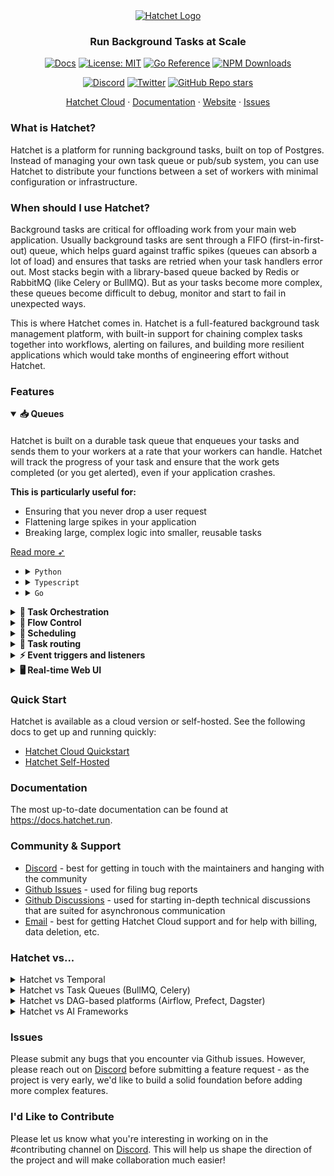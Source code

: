 <div align="center">

<picture>
  <source media="(prefers-color-scheme: dark)" srcset="https://framerusercontent.com/images/KBMnpSO12CyE6UANhf4mhrg6na0.png?scale-down-to=200">
  <source media="(prefers-color-scheme: light)" srcset="https://framerusercontent.com/images/KBMnpSO12CyE6UANhf4mhrg6na0.png?scale-down-to=200">
  <a href ="https://hatchet.run">
	  <img alt="Hatchet Logo" src="https://framerusercontent.com/images/KBMnpSO12CyE6UANhf4mhrg6na0.png?scale-down-to=200">
  </a>
</picture>

### Run Background Tasks at Scale

[![Docs](https://img.shields.io/badge/docs-docs.hatchet.run-3F16E4)](https://docs.hatchet.run) [![License: MIT](https://img.shields.io/badge/License-MIT-purple.svg)](https://opensource.org/licenses/MIT) [![Go Reference](https://pkg.go.dev/badge/github.com/hatchet-dev/hatchet.svg)](https://pkg.go.dev/github.com/hatchet-dev/hatchet) [![NPM Downloads](https://img.shields.io/npm/dm/%40hatchet-dev%2Ftypescript-sdk)](https://www.npmjs.com/package/@hatchet-dev/typescript-sdk)

[![Discord](https://img.shields.io/discord/1088927970518909068?style=social&logo=discord)](https://hatchet.run/discord)
[![Twitter](https://img.shields.io/twitter/url/https/twitter.com/hatchet-dev.svg?style=social&label=Follow%20%40hatchet-dev)](https://twitter.com/hatchet_dev)
[![GitHub Repo stars](https://img.shields.io/github/stars/hatchet-dev/hatchet?style=social)](https://github.com/hatchet-dev/hatchet)

  <p align="center">
    <a href="https://cloud.onhatchet.run">Hatchet Cloud</a>
    ·
    <a href="https://docs.hatchet.run">Documentation</a>
    ·
    <a href="https://hatchet.run">Website</a>
    ·
    <a href="https://github.com/hatchet-dev/hatchet/issues">Issues</a>
  </p>

</div>

### What is Hatchet?

Hatchet is a platform for running background tasks, built on top of Postgres. Instead of managing your own task queue or pub/sub system, you can use Hatchet to distribute your functions between a set of workers with minimal configuration or infrastructure.

### When should I use Hatchet?

Background tasks are critical for offloading work from your main web application. Usually background tasks are sent through a FIFO (first-in-first-out) queue, which helps guard against traffic spikes (queues can absorb a lot of load) and ensures that tasks are retried when your task handlers error out. Most stacks begin with a library-based queue backed by Redis or RabbitMQ (like Celery or BullMQ). But as your tasks become more complex, these queues become difficult to debug, monitor and start to fail in unexpected ways.

This is where Hatchet comes in. Hatchet is a full-featured background task management platform, with built-in support for chaining complex tasks together into workflows, alerting on failures, and building more resilient applications which would take months of engineering effort without Hatchet.

### Features

<details open><summary><strong>📥 Queues</strong></summary>

####

Hatchet is built on a durable task queue that enqueues your tasks and sends them to your workers at a rate that your workers can handle. Hatchet will track the progress of your task and ensure that the work gets completed (or you get alerted), even if your application crashes.

**This is particularly useful for:**

- Ensuring that you never drop a user request
- Flattening large spikes in your application
- Breaking large, complex logic into smaller, reusable tasks

[Read more ➶](https://docs.hatchet.run/home/your-first-task)

- <details>

    <summary><code>Python</code></summary>

  ```python
  # 1. Define your task input
  class SimpleInput(BaseModel):
      message: str

  # 2. Define your task using hatchet.task
  @hatchet.task(name="SimpleWorkflow", input_validator=SimpleInput)
  def simple(input: SimpleInput, ctx: Context) -> dict[str, str]:
      return {
        "transformed_message": input.message.lower(),
      }

  # 3. Register your task on your worker
  worker = hatchet.worker("test-worker", workflows=[simple])
  worker.start()

  # 4. Invoke tasks from your application
  simple.run(SimpleInput(message="Hello World!"))
  ```

  </details>

- <details>

    <summary><code>Typescript</code></summary>

  ```ts
  // 1. Define your task input
  export type SimpleInput = {
    Message: string;
  };

  // 2. Define your task using hatchet.task
  export const simple = hatchet.task({
    name: "simple",
    fn: (input: SimpleInput) => {
      return {
        TransformedMessage: input.Message.toLowerCase(),
      };
    },
  });

  // 3. Register your task on your worker
  const worker = await hatchet.worker("simple-worker", {
    workflows: [simple],
  });

  await worker.start();

  // 4. Invoke tasks from your application
  await simple.run({
    Message: "Hello World!",
  });
  ```

  </details>

- <details>

    <summary><code>Go</code></summary>

  ```go
  // 1. Define your task input
  type SimpleInput struct {
    Message string `json:"message"`
  }

  // 2. Define your task using factory.NewTask
  simple := factory.NewTask(
    create.StandaloneTask{
      Name: "simple-task",
    }, func(ctx worker.HatchetContext, input SimpleInput) (*SimpleResult, error) {
      return &SimpleResult{
        TransformedMessage: strings.ToLower(input.Message),
      }, nil
    },
    hatchet,
  )

  // 3. Register your task on your worker
  worker, err := hatchet.Worker(v1worker.WorkerOpts{
    Name: "simple-worker",
    Workflows: []workflow.WorkflowBase{
      simple,
    },
  })

  worker.StartBlocking()

  // 4. Invoke tasks from your application
  simple.Run(context.Background(), SimpleInput{Message: "Hello, World!"})
  ```

  </details>

</details>
<details><summary><strong>🎻 Task Orchestration</strong></summary>

####

Hatchet allows you to build complex workflows that can be composed of multiple tasks. For example, if you'd like to break a workload into smaller tasks, you can use Hatchet to create a fanout workflow that spawns multiple tasks in parallel.

Hatchet supports the following mechanisms for task orchestration:

- **DAGs (directed acyclic graphs)** — pre-define the shape of your work, automatically routing the outputs of a parent task to the input of a child task. [Read more ➶](https://docs.hatchet.run/home/dags)

- **Durable tasks** — these tasks are responsible for orchestrating other tasks. They store a full history of all spawned tasks, allowing you to cache intermediate results. [Read more ➶](https://docs.hatchet.run/home/durable-execution)

- <details>

    <summary><code>Python</code></summary>

  ```python
  # 1. Define a workflow (a workflow is a collection of tasks)
  simple = hatchet.workflow(name="SimpleWorkflow")

  # 2. Attach the first task to the workflow
  @simple.task()
  def task_1(input: EmptyModel, ctx: Context) -> dict[str, str]:
      print("executed task_1")
      return {"result": "task_1"}

  # 3. Attach the second task to the workflow, which executes after task_1
  @simple.task(parents=[task_1])
  def task_2(input: EmptyModel, ctx: Context) -> None:
      first_result = ctx.task_output(task_1)
      print(first_result)

  # 4. Invoke workflows from your application
  result = simple.run(input_data)
  ```

  </details>

- <details>

    <summary><code>Typescript</code></summary>

  ```ts
  // 1. Define a workflow (a workflow is a collection of tasks)
  const simple = hatchet.workflow<DagInput, DagOutput>({
    name: "simple",
  });

  // 2. Attach the first task to the workflow
  const task1 = simple.task({
    name: "task-1",
    fn: (input) => {
      return {
        result: "task-1",
      };
    },
  });

  // 3. Attach the second task to the workflow, which executes after task-1
  const task2 = simple.task({
    name: "task-2",
    parents: [task1],
    fn: (input, ctx) => {
      const firstResult = ctx.getParentOutput(task1);
      console.log(firstResult);
    },
  });

  // 4. Invoke workflows from your application
  await simple.run({ Message: "Hello World" });
  ```

  </details>

- <details>

    <summary><code>Go</code></summary>

  ```go
  // 1. Define a workflow (a workflow is a collection of tasks)
  simple := v1.WorkflowFactory[DagInput, DagOutput](
      workflow.CreateOpts[DagInput]{
          Name: "simple-workflow",
      },
      hatchet,
  )

  // 2. Attach the first task to the workflow
  const task1 = simple.Task(
      task.CreateOpts[DagInput]{
          Name: "task-1",
          Fn: func(ctx worker.HatchetContext, _ DagInput) (*SimpleOutput, error) {
              return &SimpleOutput{
                  Result: "task-1",
              }, nil
          },
      },
  );

  // 3. Attach the second task to the workflow, which executes after task-1
  const task2 = simple.Task(
      task.CreateOpts[DagInput]{
          Name: "task-2",
          Parents: []task.NamedTask{
              step1,
          },
          Fn: func(ctx worker.HatchetContext, _ DagInput) (*SimpleOutput, error) {
              return &SimpleOutput{
                  Result: "task-2",
              }, nil
          },
      },
  );

  // 4. Invoke workflows from your application
  simple.Run(ctx, DagInput{})
  ```

  </details>

</details>
<details><summary><strong>🚦 Flow Control</strong></summary>

####

Don't let busy users crash your application. With Hatchet, you can throttle execution on a per-user, per-tenant and per-queue basis, increasing system stability and limiting the impact of busy users on the rest of your system.

Hatchet supports the following flow control primitives:

- **Concurrency** — set a concurrency limit based on a dynamic concurrency key (e.g., each user can only run 10 batch jobs at a given time). [Read more ➶](https://docs.hatchet.run/home/concurrency)

- **Rate limiting** — create both global and dynamic rate limits. [Read more ➶](https://docs.hatchet.run/home/rate-limits)

- <details>

    <summary><code>Python</code></summary>

  ```python
  # limit concurrency on a per-user basis
  flow_control_workflow = hatchet.workflow(
    name="FlowControlWorkflow",
    concurrency=ConcurrencyExpression(
      expression="input.user_id",
      max_runs=5,
      limit_strategy=ConcurrencyLimitStrategy.GROUP_ROUND_ROBIN,
    ),
    input_validator=FlowControlInput,
  )

  # rate limit a task per user to 10 tasks per minute, with each task consuming 1 unit
  @flow_control_workflow.task(
      rate_limits=[
          RateLimit(
              dynamic_key="input.user_id",
              units=1,
              limit=10,
              duration=RateLimitDuration.MINUTE,
          )
      ]
  )
  def rate_limit_task(input: FlowControlInput, ctx: Context) -> None:
      print("executed rate_limit_task")
  ```

  </details>

- <details>

    <summary><code>Typescript</code></summary>

  ```ts
  // limit concurrency on a per-user basis
  flowControlWorkflow = hatchet.workflow<SimpleInput, SimpleOutput>({
    name: "ConcurrencyLimitWorkflow",
    concurrency: {
      expression: "input.userId",
      maxRuns: 5,
      limitStrategy: ConcurrencyLimitStrategy.GROUP_ROUND_ROBIN,
    },
  });

  // rate limit a task per user to 10 tasks per minute, with each task consuming 1 unit
  flowControlWorkflow.task({
    name: "rate-limit-task",
    rateLimits: [
      {
        dynamicKey: "input.userId",
        units: 1,
        limit: 10,
        duration: RateLimitDuration.MINUTE,
      },
    ],
    fn: async (input) => {
      return {
        Completed: true,
      };
    },
  });
  ```

  </details>

- <details>

    <summary><code>Go</code></summary>

  ```go
  // limit concurrency on a per-user basis
  flowControlWorkflow := factory.NewWorkflow[DagInput, DagResult](
    create.WorkflowCreateOpts[DagInput]{
      Name: "simple-dag",
      Concurrency: []*types.Concurrency{
        {
          Expression:    "input.userId",
          MaxRuns:       1,
          LimitStrategy: types.GroupRoundRobin,
        },
      },
    },
    hatchet,
  )

  // rate limit a task per user to 10 tasks per minute, with each task consuming 1 unit
  flowControlWorkflow.Task(
    create.WorkflowTask[FlowControlInput, FlowControlOutput]{
      Name: "rate-limit-task",
      RateLimits: []*types.RateLimit{
        {
          Key:            "user-rate-limit",
          KeyExpr:        "input.userId",
          Units:          1,
          LimitValueExpr: 10,
          Duration:       types.Minute,
        },
      },
    }, func(ctx worker.HatchetContext, input FlowControlInput) (interface{}, error) {
      return &SimpleOutput{
        Step: 1,
      }, nil
    },
  )
  ```

  </details>

</details>
<details><summary><strong>📅 Scheduling</strong></summary>

####

Hatchet has full support for scheduling features, including cron, one-time scheduling, and pausing execution for a time duration. This is particularly useful for:

- **Cron schedules** – run data pipelines, batch processes, or notification systems on a cron schedule [Read more ➶](https://docs.hatchet.run/home/cron-runs)
- **One-time tasks** – schedule a workflow for a specific time in the future [Read more ➶](https://docs.hatchet.run/home/scheduled-runs)
- **Durable sleep** – pause execution of a task for a specific duration [Read more ➶](https://docs.hatchet.run/home/durable-execution)

- <details>

    <summary><code>Python</code></summary>

  ```python
  tomorrow = datetime.today() + timedelta(days=1)

  # schedule a task to run tomorrow
  scheduled = simple.schedule(
    tomorrow,
    SimpleInput(message="Hello, World!")
  )

  # schedule a task to run every day at midnight
  cron = simple.cron(
    "every-day",
    "0 0 * * *",
    SimpleInput(message="Hello, World!")
  )
  ```

  </details>

- <details>

    <summary><code>Typescript</code></summary>

  ```ts
  const tomorrow = new Date(Date.now() + 1000 * 60 * 60 * 24);
  // schedule a task to run tomorrow
  const scheduled = simple.schedule(tomorrow, {
    Message: "Hello, World!",
  });

  // schedule a task to run every day at midnight
  const cron = simple.cron("every-day", "0 0 * * *", {
    Message: "Hello, World!",
  });
  ```

  </details>

- <details>

    <summary><code>Go</code></summary>

  ```go
  const tomorrow = time.Now().Add(24 * time.Hour);

  // schedule a task to run tomorrow
  simple.Schedule(ctx, tomorrow, ScheduleInput{
    Message: "Hello, World!",
  })

  // schedule a task to run every day at midnight
  simple.Cron(ctx, "every-day", "0 0 * * *", CronInput{
    Message: "Hello, World!",
  })
  ```

  </details>

</details>
<details><summary><strong>🚏 Task routing</strong></summary>

####

While the default Hatchet behavior is to implement a FIFO queue, it also supports additional scheduling mechanisms to route your tasks to the ideal worker.

- **Sticky assignment** — allows spawned tasks to prefer or require execution on the same worker. [Read more ➶](https://docs.hatchet.run/home/sticky-assignment)

- **Worker affinity** — ranks workers to discover which is best suited to handle a given task. [Read more ➶](https://docs.hatchet.run/home/worker-affinity)

- <details>

    <summary><code>Python</code></summary>

  ```python
  # create a workflow which prefers to run on the same worker, but can be
  # scheduled on any worker if the original worker is busy
  hatchet.workflow(
    name="StickyWorkflow",
    sticky=StickyStrategy.SOFT,
  )

  # create a workflow which must run on the same worker
  hatchet.workflow(
    name="StickyWorkflow",
    sticky=StickyStrategy.HARD,
  )
  ```

  </details>

- <details>

    <summary><code>Typescript</code></summary>

  ```ts
  // create a workflow which prefers to run on the same worker, but can be
  // scheduled on any worker if the original worker is busy
  hatchet.workflow({
    name: "StickyWorkflow",
    sticky: StickyStrategy.SOFT,
  });

  // create a workflow which must run on the same worker
  hatchet.workflow({
    name: "StickyWorkflow",
    sticky: StickyStrategy.HARD,
  });
  ```

  </details>

- <details>

    <summary><code>Go</code></summary>

  ```go
  // create a workflow which prefers to run on the same worker, but can be
  // scheduled on any worker if the original worker is busy
  factory.NewWorkflow[StickyInput, StickyOutput](
    create.WorkflowCreateOpts[StickyInput]{
      Name: "sticky-dag",
      StickyStrategy: types.StickyStrategy_SOFT,
    },
    hatchet,
  );

  // create a workflow which must run on the same worker
  factory.NewWorkflow[StickyInput, StickyOutput](
    create.WorkflowCreateOpts[StickyInput]{
      Name: "sticky-dag",
      StickyStrategy: types.StickyStrategy_HARD,
    },
    hatchet,
  );
  ```

  </details>

</details>
<details><summary><strong>⚡️ Event triggers and listeners</strong></summary>

####

Hatchet supports event-based architectures where tasks and workflows can pause execution while waiting for a specific external event. It supports the following features:

- **Event listening** — tasks can be paused until a specific event is triggered. [Read more ➶](https://docs.hatchet.run/home/durable-execution)
- **Event triggering** — events can trigger new workflows or steps in a workflow. [Read more ➶](https://docs.hatchet.run/home/run-on-event)

- <details>

    <summary><code>Python</code></summary>

  ```python
  # Create a task which waits for an external user event or sleeps for 10 seconds
  @dag_with_conditions.task(
    parents=[first_task],
    wait_for=[
      or_(
        SleepCondition(timedelta(seconds=10)),
        UserEventCondition(event_key="user:event"),
      )
    ]
  )
  def second_task(input: EmptyModel, ctx: Context) -> dict[str, str]:
      return {"completed": "true"}
  ```

  </details>

- <details>

    <summary><code>Typescript</code></summary>

  ```ts
  // Create a task which waits for an external user event or sleeps for 10 seconds
  dagWithConditions.task({
    name: "secondTask",
    parents: [firstTask],
    waitFor: Or({ eventKey: "user:event" }, { sleepFor: "10s" }),
    fn: async (_, ctx) => {
      return {
        Completed: true,
      };
    },
  });
  ```

  </details>

- <details>

    <summary><code>Go</code></summary>

  ```go
  // Create a task which waits for an external user event or sleeps for 10 seconds
  simple.Task(
    conditionOpts{
      Name: "Step2",
      Parents: []create.NamedTask{
        step1,
      },
      WaitFor: condition.Conditions(
        condition.UserEventCondition("user:event", "'true'"),
        condition.SleepCondition(10 * time.Second),
      ),
    }, func(ctx worker.HatchetContext, input DagWithConditionsInput) (interface{}, error) {
      // ...
    },
  );
  ```

  </details>

</details>
<details><summary><strong>🖥️ Real-time Web UI</strong></summary>

####

Hatchet comes bundled with a number of features to help you monitor your tasks, workflows, and queues.

**Real-time dashboards and metrics**

Monitor your tasks, workflows, and queues with live updates to quickly detect issues. Alerting is built in so you can respond to problems as soon as they occur.

https://github.com/user-attachments/assets/b1797540-c9da-4057-b50f-4780f52a2cb9

**Logging**

Hatchet supports logging from your tasks, allowing you to easily correlate task failures with logs in your system. No more digging through your logging service to figure out why your tasks failed.

https://github.com/user-attachments/assets/427c15cd-8842-4b54-ab2e-3b1cabc01c7b

**Alerting**

Hatchet supports Slack and email-based alerting for when your tasks fail. Alerts are real-time with adjustable alerting windows.

</details>

### Quick Start

Hatchet is available as a cloud version or self-hosted. See the following docs to get up and running quickly:

- [Hatchet Cloud Quickstart](https://docs.hatchet.run/home/hatchet-cloud-quickstart)
- [Hatchet Self-Hosted](https://docs.hatchet.run/self-hosting)

### Documentation

The most up-to-date documentation can be found at https://docs.hatchet.run.

### Community & Support

- [Discord](https://discord.gg/ZMeUafwH89) - best for getting in touch with the maintainers and hanging with the community
- [Github Issues](https://github.com/hatchet-dev/hatchet/issues) - used for filing bug reports
- [Github Discussions](https://github.com/hatchet-dev/hatchet/discussions) - used for starting in-depth technical discussions that are suited for asynchronous communication
- [Email](mailto:contact@hatchet.run) - best for getting Hatchet Cloud support and for help with billing, data deletion, etc.

### Hatchet vs...

<details>
<summary>Hatchet vs Temporal</summary>

####

Hatchet is designed to be a general-purpose task orchestration platform -- it can be used as a queue, a DAG-based orchestrator, a durable execution engine, or all three. As a result, Hatchet covers a wider array of use-cases, like multiple queueing strategies, rate limiting, DAG features, conditional triggering, streaming features, and much more.

Temporal is narrowly focused on durable execution, and supports a wider range of database backends and result stores, like Apache Cassandra, MySQL, PostgreSQL, and SQLite.

**When to use Hatchet:** when you'd like to get more control over the underlying queue logic, run DAG-based workflows, or want to simplify self-hosting by only running the Hatchet engine and Postgres.

**When to use Temporal:** when you'd like to use a non-Postgres result store, or your only workload is best suited for durable execution.

</details>

<details>

<summary>Hatchet vs Task Queues (BullMQ, Celery)</summary>

####

Hatchet is a durable task queue, meaning it persists the history of all executions (up to a retention period), which allows for easy monitoring + debugging and powers a bunch of the durability features above. This isn’t the standard behavior of Celery and BullMQ (and you need to rely on third-party UI tools which are extremely limited in functionality, like Celery Flower).

**When to use Hatchet:** when you'd like results to be persisted and observable in a UI

**When to use task queue library like BullMQ/Celery:** when you need very high throughput (>10k/s) without retention, or when you'd like to use a single library (instead of a standalone service like Hatchet) to interact with your queue.

</details>

<details>

<summary>Hatchet vs DAG-based platforms (Airflow, Prefect, Dagster)</summary>

####

These tools are usually built with data engineers in mind, and aren’t designed to run as part of a high-volume application. They’re usually higher latency and higher cost, with their primary selling point being integrations with common datastores and connectors.

**When to use Hatchet:** when you'd like to use a DAG-based framework, write your own integrations and functions, and require higher throughput (>100/s)

**When to use other DAG-based platforms:** when you'd like to use other data stores and connectors that work out of the box

</details>

<details>
<summary>Hatchet vs AI Frameworks</summary>

####

Most AI frameworks are built to run in-memory, with horizontal scaling and durability as an afterthought. While you can use an AI framework in conjunction with Hatchet, most of our users discard their AI framework and use Hatchet’s primitives to build their applications.

**When to use Hatchet:** when you'd like full control over your underlying functions and LLM calls, or you require high availability and durability for your functions.

**When to use an AI framework:** when you'd like to get started quickly with simple abstractions.

</details>

### Issues

Please submit any bugs that you encounter via Github issues. However, please reach out on [Discord](https://hatchet.run/discord) before submitting a feature request - as the project is very early, we'd like to build a solid foundation before adding more complex features.

### I'd Like to Contribute

Please let us know what you're interesting in working on in the #contributing channel on [Discord](https://discord.gg/ZMeUafwH89). This will help us shape the direction of the project and will make collaboration much easier!
